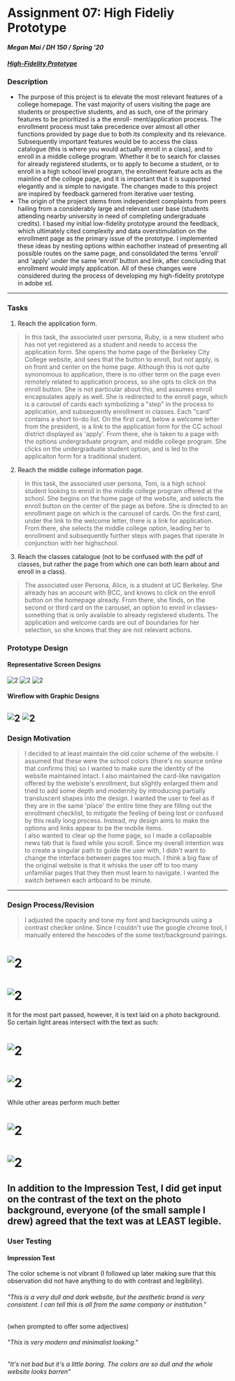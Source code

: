 # Assignment 07: High Fideliy Prototype
***Megan Mai / DH 150 / Spring '20***
##### [High-Fidelity Prototype](https://xd.adobe.com/view/14002411-e050-41c9-5051-3215fa9dbe57-6231/)
### Description
- The purpose of this project is to elevate the most relevant features of a college homepage. The vast majority of users visiting
the page are students or prospective students, and as such, one of the primary features to be prioritized is a the enroll-
ment/application process. The enrollment process must take precedence over almost all other functions provided by
page due to both its complexity and its relevance. Subsequently important features would be to access the class catalogue (this is where you would actually enroll in a class), and to enroll in a middle college program. Whether it be to search for classes for already registered students, or to apply to become a student, or to enroll 
in a high school level program, the enrollment feature acts as the mainline of the college page, and it is important that 
it is supported elegantly and is simple to navigate. 
The changes made to this project are inspired by feedback garnered from iterative user testing. 
- The origin of the project stems from independent complaints from peers hailing from a considerably large and relevant user base (students attending nearby university in need of completing undergraduate credits). I based my initial low-fidelity prototype around the feedback, which ultimately cited complexity and data overstimulation on the enrollment page as the primary issue of the prototype. I implemented these ideas by nesting options within eachother instead of presenting all possible routes on the same page, and consolidated the terms 'enroll' and 'apply' under the same 'enroll' button and link, after concluding that enrollment would imply application. All of these changes were considered during the process of developing my high-fidelity prototype in adobe xd.

---------------------
### Tasks
1) Reach the application form.
> In this task, the associated user persona, Ruby, is a new student who has not yet registered as a student and needs to access the application form. She opens the home page of the Berkeley City College website, and sees that the button to enroll, but not apply, is on front and center on the home page. Although this is not quite synonomous to application, there is no other term on the page even remotely related to application process, so she opts to click on the enroll button. She is not particular about this, and assumes enroll encapsulates apply as well. She is redirected to the enroll page, which is a carousel of cards each symbolizing a "step" in the process to application, and subsequently enrollment in classes. Each "card" contains a short to-do list. On the first card, below a welcome letter from the president, is a link to the application form for the CC school district displayed as 'apply'. From there, she is taken to a page with the options undergraduate program, and middle college program. She clicks on the undergraduate student option, and is led to the applicaiton form for a traditional student.
2) Reach the middle college information page.
> In this task, the associated user persona, Toni, is a high school student looking to enroll in the middle college program offered at the school. She begins on the home page of the website, and selects the enroll button on the center of the page as before. She is directed to an enrollment page on which is the carousel of cards. On the first card, under the link to the welcome letter, there is a link for application. From there, she selects the middle college option, leading her to enrollment and subsequently further steps with pages that operate in conjunction with her highschool.
3) Reach the classes catalogue (not to be confused with the pdf of classes, but rather the page from which one can both learn about and enroll in a class). 
> The associated user Persona, Alice, is a student at UC Berkeley. She already has an account with BCC, and knows to click on the enroll button on the homepage already. From there, she finds, on the second or third card on the carousel, an option to enroll in classes- something that is only available to already registered students. The application and welcome cards are out of boundaries for her selection, so she knows that they are not relevant actions.
### Prototype Design
#### Representative Screen Designs
![2](assgin7.png)
![2](assign7.png)
![2](gonnathorwup.png)
#### Wireflow with Graphic Designs
![2](representation.png)
![2](wireflow.png)
------------------
### Design Motivation
> I decided to at least maintain the old color scheme of the website. I assumed that these were the school colors (there's no source online that confirms this) so I wanted to make sure the identity of the website maintained intact. I also maintained the card-like navigation offered by the webiste's enrollment, but slightly enlarged them and tried to add some depth and modernity by introducing partially transluscent shapes into the design. I wanted the user to feel as if they are in the same 'place' the entire time they are filling out the enrollment checklist, to mitigate the feeling of being lost or confused by this really long process. Instead, my design aims to make the options and links appear to be the mobile items.  
I also wanted to clear up the home page, so I made a collapsable news tab that is fixed while you scroll.
Since my overall intention was to create a singular path to guide the user with, I didn't want to change the interface between pages too much. I think a big flaw of the original website is that it whisks the user off to too many unfamiliar pages that they then must learn to navigate. I wanted the switch between each artboard to be minute.
------------------
### Design Process/Revision
> I adjusted the opacity and tone my font and backgrounds using a contrast checker online. Since I couldn't use the google chrome tool, I manually entered the hexcodes of the some text/background pairings.
# ![2](WCAG.png)
# ![2](ok.png)
It for the most part passed, however, it is text laid on a photo background. So certain light areas intersect with the text as such:
# ![2](bad.png)
# ![2](WCAG3.png)
While other areas perform much better 
# ![2](wacg2.png)
# ![2](good.png)
In addition to the Impression Test, I did get input on the contrast of the text on the photo background, everyone (of the small sample I drew) agreed that the text was at LEAST legible.
------------------
### User Testing 
#### Impression Test
The color scheme is not vibrant (I followed up later making sure that this observation did not have anything to do with contrast and legibility).
###### "This is a very *dull* and *dark* website, but the aesthetic brand is very *consistent*. I can tell this is all from the same company or institution."
(when prompted to offer some adjectives)
###### "This is very *modern* and minimalist looking."
###### "It's not bad but it's a little *boring*. The colors are so *dull* and the whole website looks *barren*"
